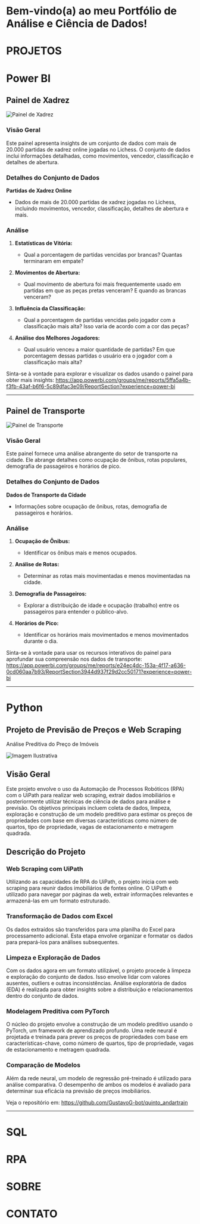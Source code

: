 # Bem-vindo(a) ao meu Portfólio de Análise e Ciência de Dados!

# PROJETOS

# Power BI

## Painel de Xadrez

![Painel de Xadrez](imgs/dashboard_chess_png.png)

### Visão Geral

Este painel apresenta insights de um conjunto de dados com mais de 20.000 partidas de xadrez online jogadas no Lichess. O conjunto de dados inclui informações detalhadas, como movimentos, vencedor, classificação e detalhes de abertura.

### Detalhes do Conjunto de Dados

**Partidas de Xadrez Online**
- Dados de mais de 20.000 partidas de xadrez jogadas no Lichess, incluindo movimentos, vencedor, classificação, detalhes de abertura e mais.

### Análise

1. **Estatísticas de Vitória:**
   - Qual a porcentagem de partidas vencidas por brancas? Quantas terminaram em empate?

2. **Movimentos de Abertura:**
   - Qual movimento de abertura foi mais frequentemente usado em partidas em que as peças pretas venceram? E quando as brancas venceram?

3. **Influência da Classificação:**
   - Qual a porcentagem de partidas vencidas pelo jogador com a classificação mais alta? Isso varia de acordo com a cor das peças?

4. **Análise dos Melhores Jogadores:**
   - Qual usuário venceu a maior quantidade de partidas? Em que porcentagem dessas partidas o usuário era o jogador com a classificação mais alta?

Sinta-se à vontade para explorar e visualizar os dados usando o painel para obter mais insights: https://app.powerbi.com/groups/me/reports/5ffa5a4b-f3fb-43af-b6f6-5c89dfac3e09/ReportSection?experience=power-bi

---

## Painel de Transporte

![Painel de Transporte](imgs/dash_transpo.png)

### Visão Geral

Este painel fornece uma análise abrangente do setor de transporte na cidade. Ele abrange detalhes como ocupação de ônibus, rotas populares, demografia de passageiros e horários de pico.

### Detalhes do Conjunto de Dados

**Dados de Transporte da Cidade**
- Informações sobre ocupação de ônibus, rotas, demografia de passageiros e horários.

### Análise

1. **Ocupação de Ônibus:**
   - Identificar os ônibus mais e menos ocupados.

2. **Análise de Rotas:**
   - Determinar as rotas mais movimentadas e menos movimentadas na cidade.

3. **Demografia de Passageiros:**
   - Explorar a distribuição de idade e ocupação (trabalho) entre os passageiros para entender o público-alvo.

4. **Horários de Pico:**
   - Identificar os horários mais movimentados e menos movimentados durante o dia.

Sinta-se à vontade para usar os recursos interativos do painel para aprofundar sua compreensão nos dados de transporte: https://app.powerbi.com/groups/me/reports/e24ec4dc-153a-4f17-a636-0cd060aa7b93/ReportSection3944d937f29d2cc50171?experience=power-bi


---


# Python

## Projeto de Previsão de Preços e Web Scraping

Análise Preditiva do Preço de Imóveis

![Imagem Ilustrativa](imgs/python_quinto_andar.png)

## Visão Geral

Este projeto envolve o uso da Automação de Processos Robóticos (RPA) com o UiPath para realizar web scraping, extrair dados imobiliários e posteriormente utilizar técnicas de ciência de dados para análise e previsão. Os objetivos principais incluem coleta de dados, limpeza, exploração e construção de um modelo preditivo para estimar os preços de propriedades com base em diversas características como número de quartos, tipo de propriedade, vagas de estacionamento e metragem quadrada.

## Descrição do Projeto

### Web Scraping com UiPath

Utilizando as capacidades de RPA do UiPath, o projeto inicia com web scraping para reunir dados imobiliários de fontes online. O UiPath é utilizado para navegar por páginas da web, extrair informações relevantes e armazená-las em um formato estruturado.

### Transformação de Dados com Excel

Os dados extraídos são transferidos para uma planilha do Excel para processamento adicional. Esta etapa envolve organizar e formatar os dados para prepará-los para análises subsequentes.

### Limpeza e Exploração de Dados

Com os dados agora em um formato utilizável, o projeto procede à limpeza e exploração do conjunto de dados. Isso envolve lidar com valores ausentes, outliers e outras inconsistências. Análise exploratória de dados (EDA) é realizada para obter insights sobre a distribuição e relacionamentos dentro do conjunto de dados.

### Modelagem Preditiva com PyTorch

O núcleo do projeto envolve a construção de um modelo preditivo usando o PyTorch, um framework de aprendizado profundo. Uma rede neural é projetada e treinada para prever os preços de propriedades com base em características-chave, como número de quartos, tipo de propriedade, vagas de estacionamento e metragem quadrada.

### Comparação de Modelos

Além da rede neural, um modelo de regressão pré-treinado é utilizado para análise comparativa. O desempenho de ambos os modelos é avaliado para determinar sua eficácia na previsão de preços imobiliários.

Veja o repositório em: https://github.com/GustavoG-bot/quinto_andartrain


---

# SQL 



# RPA


# SOBRE


# CONTATO
